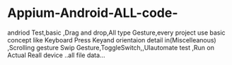 # Appium-Android-ALL-code-
andriod Test,basic ,Drag and drop,All type Gesture,every project use basic concept like Keyboard Press Keyand orientaion detail in(Miscelleanous) ,Scrolling gesture Swip Gesture,ToggleSwitch,,UIautomate test ,Run on Actual Reall device  ..all file data...
